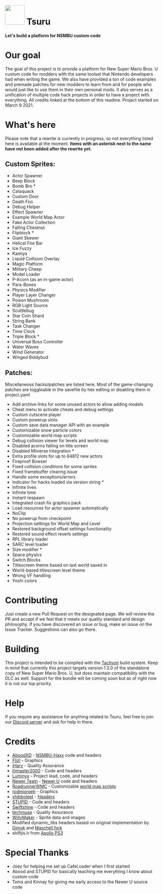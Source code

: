 # <img src="https://media.discordapp.net/attachments/804348227482419230/901215136302395535/tsuru3_small.png" width="64"> Tsuru

#### Let's build a platform for NSMBU custom code

# Our goal
The goal of this project is to provide a platform for New Super Mario Bros. U custom code for modders with the same toolset that Nintendo developers had when writing the game. We also have provided a ton of code examples and premade patches for new modders to learn from and for people who would just like to use them in their own personal mods. It also serves as a unification of multiple code hack projects in order to have a project with everything. All credits linked at the bottom of this readme.
Project started on March 9 2021.

# What's here
Please note that a rewrite is currently in progress, so not everything listed here is available at the moment. **Items with an asterisk next to the name have not been added after the rewrite yet.**

## Custom Sprites:
* Actor Spawner
* Beep Block
* Bomb Bro *
* Cataquack
* Custom Door
* Death Foo
* Debug Helper
* Effect Spawner
* Example World Map Actor
* Fake Actor Collection
* Falling Chestnut
* Flipblock *
* Giant Skewer
* Helical Fire Bar
* Ice Fuzzy
* Kamiya
* Liquid Collision Overlay
* Magic Platform
* Military Cheep
* Model Loader
* P-Acorn (as an in-game actor)
* Para-Bones
* Physics Modifier
* Player Layer Changer
* Poison Mushroom
* RGB Light Source
* Scuttlebug
* Star Coin Shard
* String Bank
* Task Changer
* Time Clock
* Triple Block *
* Universal Boss Controller
* Water Waves
* Wind Generator
* Winged Biddybud

## Patches:
Miscellaneous hacks/patches are listed here. Most of the game-changing patches are toggleable in the savefile by hex editing or disabling them in project.yaml
* Add archive links for some unused actors to allow adding models
* Cheat menu to activate cheats and debug settings
* Custom cutscene player
* Custom powerup slots
* Custom save data manager API with an example
* Customizable snow particle colors
* Customizable world map scripts
* Debug collision viewer for levels and world map
* Disabled acorns falling on title screen
* Disabled Miiverse integration *
* Extra profile slots for up to 64812 new actors
* Fireproof Bowser
* Fixed collision conditions for some sprites
* Fixed framebuffer clearing issue
* Handle some exceptions/errors
* Indicator for hacks loaded via version string *
* Infinite lives
* Infinite time
* Instant respawn
* Integrated crash fix graphics pack
* Load resources for actor spawner automatically
* NoClip
* No powerup from checkpoint
* Projection settings for World Map and Level
* Restored background offset settings functionality
* Restored sound effect reverb settings
* RPL library loader
* SARC level loader
* Size modifier *
* Space physics
* Switch Blocks
* Titlescreen theme based on last world saved in
* World-based titlescreen level theme
* Wrong VF handling
* Yoshi colors

# Contributing
Just create a new Pull Request on the designated page. We will review the PR and accept if we feel that it meets our quality standard and design philosophy. If you have discovered an issue or bug, make an issue on the Issue Tracker. Suggestions can also go there.

# Building
This project is intended to be compiled with the [Tachyon](https://github.com/Zenith-Team/Tachyon) build system. Keep in mind that currently this project targets version 1.3.0 of the standalone copy of New Super Mario Bros. U, but does maintain compatibility with the DLC as well. Support for the bundle will be coming soon but as of right now it is not our top priority.

# Help
If you require any assistance for anything related to Tsuru, feel free to join our [Discord server](https://discord.nsmbu.net) and ask for help in there.

# Credits
* [AboodXD](https://github.com/aboood40091) - [NSMBU-Haxx](https://github.com/aboood40091/NSMBU-haxx) code and headers
* [Flizl](https://twitter.com/fliizzl) - Graphics
* [iHarv](https://github.com/iHarv) - Quality Assurance
* [jhmaster2000](https://github.com/jhmaster2000) - Code and headers
* [Luminyx](https://github.com/Luminyx1) - Project lead, code, and headers
* [Newer Team](https://github.com/Newer-Team) - [Newer U](https://github.com/Newer-Team/NewerSMBU) code and headers
* [RoadrunnerWMC](https://github.com/RoadrunnerWMC) - Customizable [world map scripts](https://github.com/RoadrunnerWMC/Cobra)
* [rodmjorgeh](https://github.com/Rodmjorge) - Graphics
* [shibboleet](https://github.com/shibbo) - [Headers](https://github.com/shibbo/NSMBU-Headers/)
* [STUPID](https://github.com/stupidestmodder) - Code and headers
* [Swiftshine](https://github.com/Swiftshine) - Code and headers
* [techmuse](https://twitter.com/techmuse8) - Quality Assurance
* [WillyMaker](https://www.youtube.com/channel/UCBDaY5sapkDhqlBBNJnW-Og) - Sprite data and images
* Modified dynamic_libs headers based on original implementation by [Dimok](https://github.com/dimok789) and [Maschell fork](https://github.com/Maschell/dynamic_libs)
* shiftjis.h from [Apollo PS3](https://github.com/bucanero/apollo-ps3/blob/master/include/shiftjis.h)

# Special Thanks
* Joey for helping me set up CafeLoader when I first started
* Abood and STUPID for basically teaching me everything I know about custom code
* Toms and Kinnay for giving me early access to the Newer U source code
